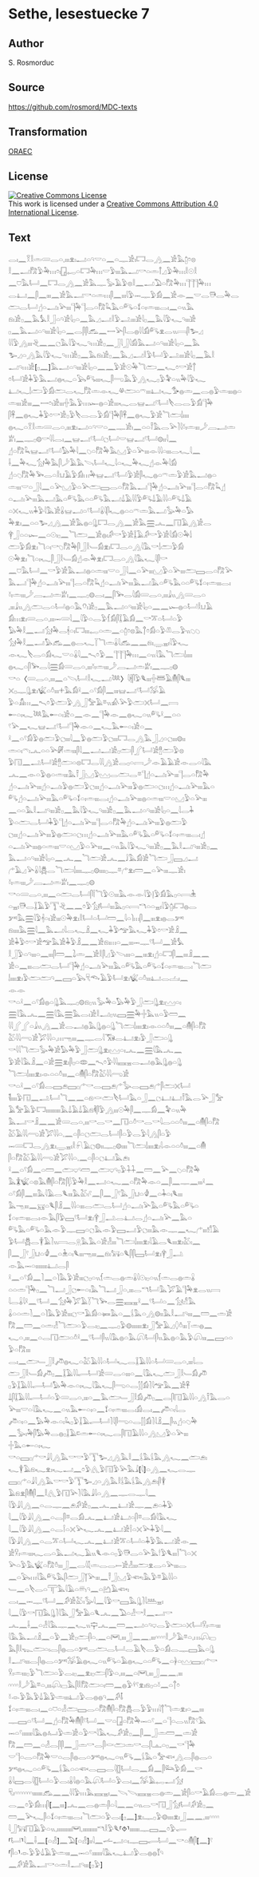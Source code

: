 # Sethe, lesestuecke 7

## Author

S. Rosmorduc

## Source

https://github.com/rosmord/MDC-texts

## Transformation

[ORAEC](https://oraec.github.io/)

## License

<a rel="license" href="http://creativecommons.org/licenses/by/4.0/"><img alt="Creative Commons License" style="border-width:0" src="https://i.creativecommons.org/l/by/4.0/88x31.png" /></a><br />This work is licensed under a <a rel="license" href="http://creativecommons.org/licenses/by/4.0/">Creative Commons Attribution 4.0 International License</a>.

## Text

𓂋𓏤𓈖𓎝𓎛𓏛𓄲𓂋𓏏𓈒𓏤𓏤𓏤𓁷𓏤𓂝𓏏𓄹𓎟𓏏𓈖𓏏𓊃𓀀𓏤𓉐𓂋𓂻𓈖𓀀𓅓𓉺𓏌𓊖<br>
𓎛𓈖𓂝𓀗𓅱𓅆𓏥𓏌𓏤𓉗𓉻𓏏𓉐𓅆𓏥𓎟𓅱𓏤𓏤𓏤𓅓𓂝𓎡𓏏𓏛𓋾𓈎𓅱𓅆𓏥𓎛𓇳𓎛<br>
𓈖𓈞𓅓𓂡𓈖𓉐𓂋𓂻𓈖𓀀𓅓𓊃𓅭𓄿𓅱𓊖𓎛𓈖𓂝𓅐𓏏𓀗𓅆𓏥𓊹𓊹𓊹𓅆𓏥<br>
𓂋𓂞𓈖𓋴𓈖𓏤𓏤𓏤𓈖𓀀𓅓𓂝𓎡𓏏𓏛𓏥𓋴𓈖𓏤𓏤𓏤𓇋𓅱𓋭𓊃𓅱𓀁𓈖𓀀𓁹𓈖𓎟𓂋𓇥𓂋𓅆𓂋<br>
𓂧𓂋𓂡𓊨𓏏𓂝𓏤𓅪𓏤𓏤𓏤𓊹𓅆𓊹𓂋𓏏𓀗𓆗𓅓𓏏𓀐𓏏𓍍𓏏𓏤𓏛𓏤𓏤𓏤𓂋𓏤𓈖𓏏𓏭𓅓<br>
𓁶𓏤𓀀𓊪𓈖𓅓𓅘𓎛𓃀𓏏𓄹𓀀𓇋𓊪𓏏𓈖𓅓𓈎𓂝𓎛𓅱𓂢𓏤𓏤𓏤𓀀𓇋𓊪𓈖𓅓𓇋𓅱𓆑𓄹𓏤𓏤𓏤𓀀<br>
𓊪𓈖𓅓𓂝𓏏𓄹𓏤𓏤𓏤𓀀𓇋𓊪𓏏𓈖𓂋𓋴𓋴𓃹𓈖𓌕𓅪𓋴𓂋𓐍𓇋𓇋𓀁𓀐𓁷𓂋𓏭𓇯𓋴𓅧𓈎<br>
𓇋𓇋𓅱𓂻𓏤𓏤𓏤𓂙𓈖𓈖𓐎𓅓𓇋𓅱𓆑𓄹𓏥𓀀𓊪𓈖𓃀𓇋𓃀𓇋𓀁𓅓𓂝𓏏𓄹𓏤𓏤𓏤𓀀𓇋𓊪𓏏𓈖𓅓<br>
𓅧𓈎𓏏𓂻𓅓𓇋𓅱𓆑𓄹𓏥𓀀𓊪𓈖𓅓𓁶𓏤𓀀𓊪𓈖𓅓𓈎𓂝𓎛𓅱𓂡𓅱𓂢𓏤𓏤𓏤𓀀𓇋𓊪𓈖𓅓𓎛<br>
𓂝𓄹𓏥𓀀[𓊪𓈖]𓅓𓂝𓏏𓄹𓏤𓏤𓏤𓀀𓇋𓊪𓏏𓈖𓈖𓅱𓀀𓇳𓅆𓆓𓂧𓈖𓆑𓏌𓎡𓀀𓐩<br>
𓏌𓂡𓀀𓇓𓅱𓅓𓂝𓐍𓆑𓏏𓅂𓀐𓏤𓏤𓏤𓆑𓋴𓂸𓅓𓅱𓂻𓆑𓊪𓅱𓅝𓏏𓏭𓅆𓇋𓅱𓆑<br>
𓂞𓆑𓌃𓂧𓅱𓀁𓂧𓂋𓆑𓀗𓏛𓁹𓆑𓋬𓂧𓏏𓍼𓏤𓏤𓏤𓂞𓆑𓅜𓐍𓏛𓈖𓂋𓐍𓅱𓏛𓏤𓏤𓏤𓐍𓏏<br>
𓏛𓏤𓏤𓏤𓀀𓏤𓏤𓏤𓈖𓌕𓏌𓏤𓀀𓏤𓏤𓏤𓏶𓅓𓅱𓏥𓆱𓐍𓏏𓀀𓏤𓏤𓏤𓆑𓂋𓊠𓂝𓍢𓂡𓌸𓂋𓂋𓅱𓀁𓊹𓅆<br>
𓋴𓋹𓈖𓐍𓆑𓇓𓅱𓏌𓎡𓀀𓊪𓅱𓌸𓂋𓂋𓅱𓀁𓊹𓅆𓋴𓋹𓈖𓐍𓆑𓅱𓀀𓆓𓂧𓌃𓏤𓏤𓏤𓏤<br>
𓐍𓆑𓏏𓎝𓎛𓏛𓄲𓂋𓏏𓈒𓏤𓏤𓏤𓁷𓏤𓂝𓏏𓄹𓎟𓏏𓈖𓊃𓀀𓏤𓈖𓏏𓏏𓍋𓅓𓂋𓅪𓍘𓇋𓍱𓏤𓏛𓏤𓏤𓏤𓌳𓐙𓂝𓏛<br>
𓁨𓏤𓈖𓊃𓊪𓊗𓎡𓇋𓇋𓂋𓏤𓈖𓊠𓂝𓍢𓂡𓐎𓂡𓎟𓊠𓂝𓍢𓂡𓊗𓏤𓏤𓇋𓈖<br>
𓊨𓏏𓀗𓆗𓊠𓂝𓍢𓂡𓅃𓅆𓇋𓈖𓆇𓏏𓀗𓅆𓅓𓈋𓅱𓏏𓅪𓏤𓏤𓏤𓁹𓇋𓇋𓏏𓏤𓏤𓏤𓂋𓆑𓇋𓈖<br>
𓌢𓈖𓅆𓆑𓃩𓅆𓅓𓋴𓌳𓄿𓅓𓌪𓂡𓆑𓇋𓏏𓆑𓅆𓆑𓊨𓁹𓅆𓇋𓀁<br>
𓊨𓏏𓆇𓀗𓅆𓅨𓂋𓏏𓎛𓂓𓄿𓅱𓀁𓏥𓅆𓊠𓂝𓍢𓂡𓅱𓀀𓋴𓆑𓐍𓏏𓍼𓏛𓅱𓀀𓅓𓂝𓐍𓏏<br>
𓏛𓏤𓏤𓏤𓎟𓏏𓃀𓇋𓈖𓏏𓅪𓈋𓅱𓏏𓅪𓂧𓈙𓂋𓏏𓀗𓅓𓂝𓊹𓅆𓊨𓏏𓂝𓏤𓅪𓏤𓏤𓏤𓊹𓂋𓏏𓀗𓆗𓊨<br>
𓏏𓂝𓏤𓅪𓏤𓏤𓏤𓅓𓂝𓅓𓏏𓀐𓅓𓏏𓏏𓀐𓅓𓂝𓍑𓄿𓇋𓇋𓅱𓀐𓍑𓄿𓇋𓇋𓏏𓀐𓍑𓄿<br>
𓏏𓏴𓆑𓏭𓇓𓅱𓇋𓅓𓀀𓏇𓊠𓂝𓏏𓍢𓂡𓏇𓇋𓋴𓆑𓐍𓏏𓏏𓍼𓏛𓅓𓂝𓅭𓅆𓏏𓅃<br>
𓅆𓁷𓏤𓈖𓏏𓏏𓅧𓈎𓂻𓈖𓀀𓅓𓐍𓏏𓊮𓉐𓂋𓂻𓈖𓀀𓅓𓈗𓂜𓈖𓉔𓄿𓂻𓀀𓂋<br>
𓋁𓃀𓏏𓏏𓆱𓈖𓏏𓇳𓏤𓊪𓈖𓆓𓂧𓈖𓀀𓐍𓏤𓀔𓎡𓅱𓀀𓆼𓄿𓀔𓎡𓅱𓀀𓇋𓀁𓇳𓅆𓌃<br>
𓂧𓅱𓀁𓁷𓏤𓆓𓏏𓏤𓎡𓆇𓀗𓅆𓋴𓃀𓎛𓄑𓀁𓁷𓏤𓉐𓂋𓏏𓂻𓇋𓅓𓎡𓌃𓂧𓅱𓀁<br>
𓇳𓅆𓁷𓏤𓆓𓏏𓏤𓆑𓋴𓃀𓎛𓄑𓀁𓊨𓁹𓅆𓁷𓏤𓉐𓂋𓏏𓂻𓇋𓅓𓆑𓇋𓋴𓎡<br>
𓈖𓈞𓅓𓂡𓈖𓎡𓅱𓀀𓅓𓂝𓐍𓏏𓏛𓏤𓏤𓏤𓎟𓏏𓃀𓇋𓈖𓏏𓅪𓏤𓏤𓏤𓈋𓅱𓏏𓅪𓏤𓏤𓏤𓂧𓈙𓂋𓏏𓀗𓅪<br>
𓅓𓂝𓊹𓅆𓊨𓏏𓂝𓏤𓅪𓏤𓏤𓏤𓊹𓂋𓏏𓀗𓆗𓊨𓏏𓂝𓏤𓅪𓏤𓏤𓏤𓅓𓂝𓅓𓏏𓀐𓅓𓏏𓏏𓀐𓍍𓏏𓏤𓏛𓏤𓏤𓏤𓂋𓏤<br>
𓍱𓏤𓏛𓏤𓏤𓏤𓌳𓐙𓂝𓏛𓁨𓏤𓈖𓊃𓊪𓊗𓂋𓏤𓈖𓋴𓅨𓂋𓇋𓀁𓄲𓂋𓏏𓈒𓏤𓏤𓏤𓇍𓏭𓂻𓄲𓂋𓏏<br>
𓈒𓏤𓏤𓏤𓇍𓏭𓂻𓂧𓂋𓏏𓂡𓐍𓏏𓅓𓄣𓏤𓀀𓊪𓈖𓅓𓂝𓏏𓄹𓏤𓏤𓏤𓀀𓇋𓊪𓏏𓈖𓈖𓆱𓐍𓏏𓂡𓎛𓂓𓄿<br>
𓀁𓏥𓁷𓏤𓄲𓂋𓏏𓈒𓏤𓏤𓏤𓋭𓄲𓇋𓈖𓇋𓅱𓏏𓂋𓅱𓆴𓀁𓋴𓆼𓄿𓀁𓈖𓎡𓎁𓏏𓂡𓏏𓅱<br>
𓅃𓅆𓎛𓈖𓂝𓃩𓅆𓂋𓇩𓏏𓏤𓉐𓏤𓏤𓏤𓉻𓏏𓏛𓈖𓏏𓉺𓏌𓊖𓅓𓐩𓏌𓀁𓏏𓅱𓌨𓂋𓅱𓏭𓆇𓆇<br>
𓃩𓅆𓎛𓈖𓂝𓅃𓃹𓈖𓐍𓂋𓆑𓇅𓆓𓏛𓏇𓇋𓃹𓈖𓈖𓁶𓏤𓇾𓈇𓏤𓇋𓅱𓆑<br>
𓁹𓆑𓌸𓂋𓏏𓀁𓆑𓎟𓏏𓏇𓇋𓈖𓍇𓏌𓅱𓈖𓊹𓊹𓊹𓅆𓏥𓈖𓏏𓏭𓇋𓅓𓆓𓂧𓌃𓏤𓏤𓏤𓏤<br>
𓐍𓆑𓏏𓋴𓅨𓂋𓇋𓈗𓀁𓄲𓂋𓏏𓈒𓏤𓏤𓏤𓍱𓏤𓏛𓏤𓏤𓏤𓌳𓐙𓂝𓏛𓁨𓏤𓈖𓊃𓊪𓊗<br>
𓎡𓏏〈𓄲𓂋𓏏𓈒𓏤𓏤𓏤𓈖𓏏𓌪𓂡𓎛𓆑𓂝𓆙〉𓇋𓇩𓋴𓅱𓆰𓏤𓏤𓏤𓏶𓆷𓄿𓄟𓋴𓆰𓏤𓏤𓏤<br>
𓏴𓊪𓊃𓊮𓁷𓏤𓆤𓏏𓏊𓏤𓏤𓏤𓇬𓅓𓀁𓍲𓈖𓏏𓍢𓀁𓋴𓈖𓏤𓏤𓏤𓊠𓂝𓍢𓂡𓅮𓄿<br>
𓅱𓏏𓀋𓏥𓈖𓍇𓏌𓅱𓂧𓅱𓂻𓃀𓅡𓄿𓎼𓏭𓀉𓅪𓅱𓂧𓏴𓂡𓈖𓇯<br>
𓄡𓏏𓏤𓆑𓆙𓅓𓄡𓏏𓏤𓀀𓏏𓈖𓁹𓈖𓊹𓅆𓁹𓈖𓐍𓆑𓏏𓏭𓀐𓍲𓈖𓏏𓏏<br>
𓍢𓅪𓈖𓆑𓊠𓂝𓍢𓂡𓊹𓅆𓁹𓏏𓈖𓆑𓅓𓄡𓏏𓏤𓀀𓏏𓈖<br>
𓍲𓈖𓏏𓍢𓀁𓅱𓐍𓂧𓅱𓐎𓏤𓏤𓏤𓇋𓈖𓅱𓐍𓂧𓅱𓐎𓏤𓏤𓏤𓉐𓂋𓂻𓅓𓃀𓈎𓏏𓐎𓏤𓏤𓏤𓊗𓏤𓏤<br>
𓏛𓏏𓏤𓍼𓏤𓂜𓏏𓏏𓅪𓏞𓏛𓏤𓏤𓏤𓋴𓇋𓈖𓂝𓂝𓀀𓊪𓂧𓋴𓂾𓂡𓀀𓊽𓂧𓅱𓊖<br>
𓅱𓉔𓈖𓂢𓂡𓀀𓊽𓂧𓏏𓊖𓉐𓂋𓇋𓇋𓂻𓀀𓂋𓊪𓏏𓇯𓌳𓁹𓄿𓄿𓀀𓁹𓂋𓏏𓇋𓅓<br>
𓂜𓈖𓁹𓏏𓅱𓐍𓏏𓏛𓏤𓏤𓏤𓅓𓍋𓃀𓈋𓅱𓈉𓂋𓂧𓂋𓎼𓊹𓊨𓏏𓂝𓏤𓅪𓏤𓏤𓏤𓊹𓂋𓏏𓀗𓅆<br>
𓊨𓏏𓂝𓏤𓅪𓏤𓏤𓏤𓊨𓏏𓂝𓏤𓅱𓐍𓂧𓅱𓐎𓏤𓏤𓏤𓊨𓏏𓂝𓏤𓅪𓏤𓏤𓏤𓅱𓐍𓂧𓏏𓐎𓏥𓊨𓏏𓂝𓏤𓅪𓏤𓏤𓏤𓅓𓏏<br>
𓀐𓊨𓏏𓂝𓏤𓅪𓏤𓏤𓏤𓅓𓏏𓀐𓏏𓍍𓏏𓏤𓏛𓏤𓏤𓏤𓂋𓏤𓊨𓏏𓂝𓏤𓅪𓏤𓏤𓏤𓐍𓏏𓏛𓏤𓏤𓏤𓎟𓏏𓈋𓅱𓏏𓅪𓏤𓏤𓏤<br>
𓈖𓏏𓏏𓅓𓎛𓂝𓄹𓏤𓏤𓏤𓀀𓊪𓈖𓅓𓇋𓅱𓆑𓄹𓏤𓏤𓏤𓀀𓊪𓈖𓅓𓂝𓏏𓄹𓏤𓏤𓏤𓀀𓇋𓊪𓏏𓈖𓇋𓂋𓇓<br>
𓅱𓏏𓂧𓂋𓂡𓇓𓅱𓊹𓊨𓏏𓂝𓏤𓅪𓏤𓏤𓏤𓊹𓂋𓏏𓀗𓅆𓊨𓏏𓂝𓏤𓅪𓏤𓏤𓏤𓅱𓐍𓂧𓅱<br>
𓐎𓏤𓏤𓏤𓊨𓏏𓂝𓏤𓅪𓏤𓏤𓏤𓅱𓐍𓂧𓏏𓐎𓏥𓊨𓏏𓂝𓏤𓅪𓏤𓏤𓏤𓅓𓏏𓀐𓅓𓏏𓀐𓏏𓍍𓏏𓏤𓏛𓏤𓏤𓏤𓂋𓏤𓊨<br>
𓏏𓂝𓏤𓅪𓏤𓏤𓏤𓐍𓏏𓏛𓏤𓏤𓏤𓎟𓏏𓈋𓅱𓏏𓅪𓏤𓏤𓏤𓈖𓏏𓏭𓅓𓇋𓅱𓆑𓄹𓏤𓏤𓏤𓀀𓊪𓈖𓅓𓎛𓂝𓄹𓏤𓏤𓏤𓀀𓊪𓈖<br>
𓅓𓂝𓏏𓄹𓏤𓏤𓏤𓀀𓇋𓊪𓏏𓈖𓂜𓈖𓆓𓂧𓀀𓂜𓈖𓄙𓅓𓀁𓀀𓆓𓂧𓃀𓈙𓈎𓂝<br>
𓂐𓄿𓈎𓅪𓏇𓇋𓆣𓂋𓆓𓂧𓌃𓏤𓏤𓏤𓏤𓊃𓊪𓊗𓏤𓏤𓏤𓏤𓊪𓊃𓎼𓂐𓁷𓏤𓏠𓈖𓏏𓅪𓏤𓏤𓏤𓊃𓀀𓏤<br>
𓍱𓏤𓏛𓏤𓏤𓏤𓌳𓐙𓂝𓏛𓁨𓏤𓈖𓊃𓊪𓊗<br>
𓎡𓏏𓄲𓂋𓏏𓈒𓏤𓏤𓏤𓈖𓏏𓂧𓂋𓂡𓋴𓌉𓆓𓅱𓇳𓏤𓏤𓏤𓅓𓁹𓁹𓇋𓅱𓊤𓅱𓀁𓅓𓊪𓏏𓇯𓇔<br>
𓏏𓈇𓏤𓇥𓂋𓆼𓄿𓅱𓇰𓂙𓈖𓈖𓏌𓅱𓃩𓂡𓏤𓏤𓏤𓅓𓊪𓏏𓇯𓎔𓏏𓏏𓈇𓏤𓇋𓅱𓉺𓏤𓉐𓐍𓂋<br>
𓀒𓅓𓈗𓇋𓅱𓇩𓏏𓏤𓀀𓏤𓏤𓏤𓇳𓅆𓁷𓏤𓎛𓂡𓏏𓂡𓏠𓈖𓇋𓏏𓌙𓏥𓋴𓈖𓏤𓏤𓏤𓁷𓏤𓐍𓂋𓀒<br>
𓁶𓏤𓏤𓏤𓏤𓅓𓈗𓇋𓈖𓅓𓂝𓇋𓂋𓆑𓏎𓈖𓆑𓇓𓅱𓅠𓅓𓆑𓇓𓅱𓏌𓎡𓀀𓏎𓈖<br>
𓀀𓇓𓅱𓏌𓎡𓀀𓅠𓅓𓀀𓇓𓅱𓏎𓈖𓈖𓀀𓁶𓏤𓏥𓏏𓈖𓏤𓏤𓏤𓋭𓊃𓍢𓂡𓈖𓀀𓅘<br>
𓎛𓃀𓅱𓏏𓄹𓏤𓏤𓏤𓏏𓈖𓏤𓏤𓏤𓋴𓏠𓈖𓍖𓏛𓈖𓀀𓎛𓋴𓈎𓅱𓌪𓏤𓏤𓏤𓏏𓈖𓏤𓏤𓏤𓁷𓏤𓊨𓏏𓉐𓋴𓈖𓏤𓏤𓏤𓏎𓈖𓈖<br>
𓀀𓏏𓈖𓏤𓏤𓏤𓂋𓂧𓂋𓂡𓊹𓅆𓊨𓏏𓂝𓏤𓅪𓏤𓏤𓏤𓅓𓏏𓀐𓅓𓏏𓀐𓏏𓍍𓏏𓏤𓏛𓏤𓏤𓏤𓂋𓏤𓆓𓂧<br>
𓌃𓏤𓏤𓏤𓏤𓁷𓏤𓅱𓂧𓂧𓄹𓈖𓈙𓏏𓅂𓄛𓆞𓄿𓅱𓂡𓁷𓏤𓆤𓏏𓏊𓏤𓏤𓏤𓂞𓂋𓐟𓏤𓈖<br>
𓁹𓁹<br>
𓎡𓏏𓍲𓈖𓏏𓍢𓀁𓐍𓏏𓊮𓅓𓊃𓊪𓊗𓁶𓊪𓏭𓅭𓅆𓏏𓅃𓅆𓅱𓃀𓂧𓊮𓁷𓏤𓈉𓏏𓏤<br>
𓈗𓇋𓅓𓂜𓈖𓈗𓇋𓅓𓈗𓅓𓂋𓏤𓀀𓎛𓂝𓊪𓏭𓈙𓈗𓅆𓏶𓅓𓏭𓏏𓅱𓏠𓈖<br>
𓇋𓇋𓂾𓂾𓏏𓇍𓏭𓂻𓈖𓀀𓂋𓂝𓐍𓅓𓊮𓐍𓏏𓊮𓆓𓂧𓌃𓏤𓏤𓏤𓏤𓁷𓏤𓁹𓏏𓏏𓏊𓏤𓏤𓏤𓈖𓏏𓄟𓋴𓏏𓀗<br>
𓅷𓇋𓇋𓂺𓀀𓅯𓇋𓇋𓏏𓈒𓏥𓁸𓏤𓏤𓏤𓈖𓊃𓂋𓇋𓃝𓂋𓂞𓁷𓏤𓅱𓃀𓂧𓏏𓊮<br>
𓎡𓇋𓇋𓆓𓂧𓅭𓅆𓀀𓅃𓅆𓅱𓃀𓂧𓊮𓁷𓏤𓈉𓏏𓏤𓂜𓈖𓈗𓇋𓅓𓂜𓈖<br>
𓅱𓀀𓇋𓅓𓏎𓈖𓏏𓀀𓈗𓁷𓏤𓋴𓊪𓏏𓂏𓈖𓍇𓏌𓅱𓇋𓇋𓈘𓈇𓂋𓂝𓐍𓅓𓊮𓐍𓏏𓊮<br>
𓆓𓂧𓌃𓏤𓏤𓏤𓏤𓁷𓏤𓁹𓏏𓏏𓏊𓏤𓏤𓏤𓈖𓏏𓄟𓋴𓏏𓀗𓅷𓇋𓇋𓂺𓀀<br>
𓎡𓏏𓍲𓈖𓏏𓍢𓀁𓂋𓈙𓂉𓈙𓊪𓂐𓎡𓂋𓈙𓂉𓂐𓅭𓂋𓈙𓂉𓂐𓋴𓂧𓏴𓂡<br>
𓌟𓏤𓏤𓏤𓏤𓅱𓉔𓈖𓂢𓂡𓆓𓈖𓈖𓏏𓁶𓎙𓂧𓌸𓂡𓅓𓏏𓃀𓈖𓐎𓂞𓂞𓍋𓅓𓂋𓅪𓃀𓅡<br>
𓄿𓅡𓄿𓅱𓉐𓏤𓏤𓏤𓏤𓏤𓏤𓏤𓏤𓏤𓏤𓅓𓍑𓄿𓍑𓄿𓁶𓌞𓋴𓅱𓂻𓏤𓏤𓏤𓇳𓅆𓋴𓈖𓊃𓀁𓈖𓅝𓏏𓏭𓅆<br>
𓅓𓂝𓎡𓏎𓈖𓈖𓀀𓄲𓂋𓏏𓈒𓏤𓏤𓏤𓎡𓂋𓎡𓈖𓉔𓏏𓏊𓎡𓂋𓎡𓇋𓂋𓏏𓏏𓏊𓏤𓏤𓏤𓈖𓏏𓄟𓋴𓏏𓀗<br>
𓅷𓄿𓇋𓇋𓂺𓀀𓅯𓇋𓇋𓏏𓈒𓈖𓏏𓋴𓏏𓐎𓂧𓂋𓂡𓋴𓏏𓅱𓂋𓅱𓇋𓂻𓋴𓏏𓅱<br>
𓋭𓄲𓉐𓂋𓂻𓁷𓏤𓇾𓈇𓏤𓎛𓍯𓄿𓐎𓊗𓏤𓏤𓊃𓊪𓊗𓏤𓏤𓏤𓏤𓆓𓂧𓌃𓏤𓏤𓏤𓏤𓁷𓏤𓇋𓁹𓏏𓏏𓏊𓏤𓏤𓏤𓈖𓏏𓄟<br>
𓋴𓏏𓀗𓅷𓄿𓇋𓇋𓂺𓀀𓅯𓇋𓇋𓏏𓈒𓈖𓏏𓋴𓏏𓐎𓂞𓅓𓂉𓏤<br>
𓍲𓈖𓏏𓍢𓀁𓈖𓏏𓏠𓈖𓂧𓂑𓄹𓏠𓈖𓂧𓂑𓄹𓊪𓅱𓇑𓇑𓈖𓏠𓈖𓅪𓈖𓆇𓏏𓀗𓅆<br>
𓅓𓇇𓆤𓏏𓊖𓅓𓄟𓋴𓏏𓀗𓋴𓆄𓅱𓅆𓎛𓈖𓂝𓏏𓆑𓈖𓏏𓀗𓅆𓁹𓏏𓈖𓋴𓈖𓊃𓈖𓏤𓏤𓏤𓍲𓈖<br>
𓏏𓍢𓀁𓋴𓈖𓏤𓏤𓏤𓅓𓇋𓄿𓂋𓆰𓏤𓏤𓏤𓅓𓅷𓏤𓍢𓈖𓋴𓈖𓃀𓍢𓅓𓃀𓂓𓏏𓁒𓈖𓏏𓇓𓏏𓏤𓆰𓏤𓏤𓏤<br>
𓅓𓁸𓏤𓏤𓏤𓈖𓄚𓏏𓆰𓋴𓏎𓈖𓇋𓇋𓏏𓏤𓏤𓏤𓂋𓂧𓂋𓂡𓊨𓏏𓂝𓏤𓅪𓅓𓏏𓀐𓅓𓏏𓀐𓏏<br>
𓍍𓏏𓏤𓏛𓏤𓏤𓏤𓂋𓏤𓁹𓅓𓋴𓅱𓈙𓍢𓂡𓁷𓏤𓋁𓃀𓂢𓂋𓂞𓂋𓊨𓏏𓂝𓏤𓅪𓈖𓅓𓏏<br>
𓀐𓅓𓏏𓀐𓏏𓅓𓁹𓅱𓊃𓈙𓏏𓐎𓅓𓁹𓅱𓈙𓂝𓅱𓐎𓏤𓏤𓏤𓅓𓁹𓊃𓈖𓆑𓂐𓏤𓏤𓏤𓀸𓄿<br>
𓅱𓂡𓆣𓂋𓇉𓄿𓍘𓏭𓇯𓂋𓇶𓅓𓅓𓏏𓀀𓁐𓏤𓏤𓏤𓆓𓂧𓌃𓏤𓏤𓏤𓏤𓁷𓏤𓇋𓄿𓂋𓆰𓏤𓏤𓏤𓁷𓏤𓅷𓏤𓈖<br>
𓋴𓈖𓃀𓍢𓃀𓂓𓏏𓁒𓈖𓏏𓇔𓏏𓏤𓆰𓏤𓏤𓏤𓁸𓏤𓏤𓏤𓈖𓁶𓏤𓃙𓏏𓆰𓋴𓋴𓈙𓂡𓁷𓏤𓋁𓃀𓂢<br>
𓁹𓅓𓋭𓏏𓏤𓏤𓏤𓏤𓏤𓏤𓏤𓏤𓂞𓂋𓋴<br>
𓍲𓈖𓏏𓍢𓀁𓈖𓍘𓈖𓏏𓌙𓅓𓅱𓀀𓏤𓏤𓏤𓐎𓊪𓏏𓏭𓆴𓏛𓂋𓐍𓏛𓏇𓇋𓇳𓏤𓊪𓏏𓏭𓆴𓏛𓂋𓐍𓏛𓏇<br>
𓏏𓏏𓏛𓊹𓅆𓊪𓈖𓆓𓂝𓃀𓐎𓄡𓏏𓏤𓅓𓆓𓂝𓃀𓏏𓈒𓏤𓏤𓏤𓂋𓎔𓂡𓅓𓅯𓄿𓊹𓅆𓁷𓂋𓏭𓇯<br>
𓇋𓂋𓏇𓇋𓍲𓈖𓍢𓂡𓈖𓃩𓅆𓅯𓄿𓇅𓆓𓅨𓂋𓈗𓈘𓈇𓍲𓈖𓍢𓂡𓏏𓈖𓃩𓀭𓅓<br>
𓏇𓏏𓏏𓏛𓍘𓈖𓏏𓌙𓅓𓅱𓀀𓏤𓏤𓏤𓐎𓎡𓄿𓀁𓏏𓍃𓅓𓏏𓈖𓌰𓅓𓏏𓂻𓊗𓏤𓏤𓅓𓎛𓂝𓄹𓏤𓏤𓏤𓈖𓏠𓈖𓏛𓀀<br>
𓀗𓈖𓏠𓈖𓏏𓏛𓁐𓆓𓂧𓏏𓅱𓂋𓏤𓊪𓈖𓊃𓊪𓅱𓊗𓏤𓏤𓏤𓏤𓏤𓏤𓏤𓁷𓏤𓃀𓅡𓄿𓈎𓆭𓏊𓏤𓏤𓏤𓇅𓏛𓐍𓈖<br>
𓆑𓏏𓈒𓏤𓏤𓏤𓈖𓏏𓂋𓉔𓂧𓏏𓏊𓍲𓈖𓍢𓂡𓋴𓏭𓇋𓅓𓐍𓏏𓅓𓋨𓂡𓋴𓏭𓅓𓐍𓏏𓅓𓅱𓋨𓏤𓏤𓏤𓈖𓈙𓏏𓏏<br>
𓅱𓏏𓀗𓏤𓏤𓏤<br>
𓂋𓏤𓈖𓂧𓄑𓃀𓎛𓌾𓐍𓆑𓏏𓅷𓄿𓇋𓇋𓏏𓂡𓆑𓂋𓆼𓄿𓇋𓇋𓏏𓂡𓄲𓂋𓏏𓈒𓏤𓏤𓏤𓇋𓂋<br>
𓂧𓃀𓎛𓄑𓀁𓌾𓊪𓈖𓆼𓄿𓇋𓇋𓂷𓂡𓀀𓄲𓂋𓏏𓏤𓏤𓏤𓏏𓈖𓇋𓅓𓆑𓂧𓃀𓎛𓄑𓀁𓌾<br>
𓊪𓅱𓆼𓄿𓇋𓇋𓂷𓂡𓅃𓅆𓁹𓏏𓏤𓆑𓇋𓅓𓆑𓋴𓂸𓏏𓂋𓂭𓂭𓀁𓍘𓇋𓅠𓅓𓈖𓀀𓋹<br>
𓍑𓋴𓆼𓄿𓇋𓇋𓂷𓂡𓏏𓅱𓄲𓂋𓏏𓈒𓏤𓏤𓏤𓏏𓈖𓅓𓂧𓄑𓃀𓎛𓀁𓌾𓊪𓈖𓂋𓋴𓉔𓄿𓇋𓇋𓏏𓂻𓍋𓅓𓂋𓏏<br>
𓅪𓏤𓏤𓏤𓎟𓏏𓇋𓅓𓆑𓈖𓏏𓏭𓅓𓄡𓏏𓏤𓏏𓈖𓍍𓏏𓏤𓏛𓏤𓏤𓏤𓂋𓏤𓀁𓂋𓏤𓈖𓌾𓏏𓏤𓇋𓂋<br>
𓌾𓏏𓏤𓏏𓈖𓅃𓅆𓁹𓏏𓏤𓆗𓊪𓅱𓆼𓄿𓂷𓂡𓍘𓇋𓋴𓂸𓏏𓂋𓂭𓂭𓀁𓍘𓇋𓏎𓈖𓋴𓏭𓊨𓏏𓆇𓅆<br>
𓈖𓅭𓏤𓅆𓋴𓅃𓅆𓂋𓐍𓊪𓆼𓄿𓍸𓏛𓄡𓏏𓏤𓆑𓂋𓋴𓉔𓄿𓇋𓇋𓏏𓂻𓈋𓅱𓏏𓅪𓏤𓏤𓏤<br>
𓏶𓅓𓏏𓄡𓏏𓏤𓆑<br>
𓎡𓏏𓈙𓊪𓂐𓎡𓇍𓇋𓂻𓅓𓎡𓎡𓅱𓇰𓅧𓈎𓂻𓅓𓎛𓈖𓌰𓅓𓌰𓅓𓂻𓆑𓈖𓂧𓂉𓏤<br>
𓆑𓇉𓄿𓁶𓆑𓁷𓏤𓆑𓂝𓈖𓏌𓅱𓂽𓅱𓉔𓅱𓅪𓅓𓇍[𓇋]𓏏𓂻𓈖𓆑𓂋𓊃<br>
𓈙𓊪𓂐𓏏𓇍𓇋𓂻𓅓𓎡𓎡𓅱𓇰𓅧𓈎𓏏𓂻𓅓𓎛𓌰𓅓𓌰𓅓𓂻𓂉𓏤𓋴𓇉<br>
𓄿𓁶𓁷𓋴𓄟𓋴𓈖𓎛𓂽𓅱𓉔𓅪𓍘𓇋𓅓𓇍𓇋𓏏𓂻𓈖𓊃𓂋𓊃𓇋𓈖<br>
𓇋𓅱𓇍𓇋𓂻𓈖𓏏𓂋𓊃𓈖𓂉𓀔𓀀𓊪𓈖𓂜𓈖𓂞𓀀𓊃𓈖𓂉𓏏𓇓𓅱<br>
𓇋𓈖𓇋𓅱𓇍𓇋𓂻𓈖𓏏𓂋𓋴𓎼𓂋𓀁𓂜𓈖𓂞𓀀𓂞𓏏𓋴𓎼𓂋𓀁𓇋𓅓𓆑<br>
𓇋𓈖𓇋𓅱𓇍𓇋𓂻𓈖𓏏𓂋𓌉𓏏𓏴𓅪𓆑𓂜𓈖𓂞𓀀𓌉𓏏𓏴𓅪𓇓𓅱𓇋𓈖<br>
𓇋𓅱𓇍𓇋𓂻𓈖𓏏𓂋𓎁𓏏𓂡𓆑𓂜𓈖𓂞𓀀𓎁𓏏𓂡𓏏𓇓𓅱𓅓𓂝𓀀𓁹𓈖<br>
𓀀𓎃𓏤𓏛𓏤𓏤𓏤𓆑𓂋𓏏𓅓𓂝𓆑𓄿𓏭𓆰𓁹𓏏𓊪𓅱𓇥𓂋𓏏𓅪𓅓𓎗𓅱𓆰𓏤𓏤𓏤𓌉𓆓𓏏𓏴<br>
𓅪𓏏𓅱𓅓𓆤𓏏𓀗𓏊𓏤𓏤𓏤𓃀𓈖𓂋𓇋𓇜𓏛𓂋𓂋𓍿𓀀𓁐𓏤𓏤𓏤𓂧𓁷𓂋𓏏𓅪𓏤𓏤𓏤𓂋<br>
𓈖𓏏𓅂𓏥𓇋𓅓𓀐𓅓𓋴𓂧𓃀𓉽𓅪𓏤𓏤𓏤𓈖𓍋𓃀𓈋𓅱𓆟𓏤𓅓𓅱𓎼𓄿𓇋𓇋𓏏<br>
𓄑𓈖𓏏𓌸𓂋𓏏𓋳𓅓𓇋𓄿𓏏𓄦𓄹𓈖𓏏𓂚𓄿𓆟𓏤<br>
𓂋𓏤𓈖𓋭𓊃𓍢𓂡𓈖𓀔𓀀𓅷𓏤𓅭𓇋𓈖𓇋𓅱𓎡𓈙𓅓𓊮𓍘𓇋𓅹𓈇𓏤<br>
𓇋𓈖𓇋𓅱𓎡𓉔𓅓𓊮𓍘𓇋𓅓𓃀𓅡𓄿𓏏𓆰𓂜𓈖𓅐𓏏𓁐𓎡𓎛𓈖𓂝𓎡<br>
𓂜𓈖𓌢𓈖𓏏𓁐𓇋𓅓𓊃𓈖𓆑𓏭𓊡𓂜𓈖𓏠𓈖𓂝𓏏𓄹𓂑𓂋𓅱𓂧𓏏𓏴𓂡𓎃𓏤𓏛𓏤𓏤𓏤<br>
𓇋𓅓𓅓𓂝𓏎𓈖𓏏𓅱𓈖𓀀𓊪𓂧𓋴𓏏𓈒𓈖𓏏𓋞𓈒𓏤𓏤𓏤𓃀𓈖𓈖𓈒𓏤𓏤𓏤𓎆𓎆𓎆𓎆𓎛𓌳𓄿𓎼𓏏𓈒𓏥𓋨𓏤𓊌<br>
𓅓𓋴𓎛𓆊𓂧𓏏𓏤𓂋𓋴𓐍𓂋𓏏𓀒𓂋𓂧𓂋𓂡𓂋𓄿𓌸𓂋𓅱𓏏𓀁𓂋𓊃𓈙𓅓𓏏𓊮<br>
𓎛𓂝𓄹𓏤𓏤𓏤𓂋𓋴𓐍𓂋𓏏𓀒𓅮𓄿𓐍𓆑𓏏𓏭𓀐𓏏𓄿𓐍𓆑𓏏𓏏𓀐𓈖𓏏𓋀𓏏𓈉𓈙𓊪𓂐𓎡<br>
𓎃𓏤𓏛𓏤𓏤𓏤𓊪𓅱𓆓𓂧𓏏𓅱𓂋𓏤𓊪𓈖𓁷𓏤𓊪𓂧𓋴𓅱𓏏𓈒𓏤𓏤𓏤𓈖𓏏𓋞𓈒𓏤𓏤𓏤𓃀𓈖𓈖𓈒𓏤𓏤𓏤<br>
𓎆𓎆𓎆𓎆𓎛𓌳𓄿𓎼𓏏𓈒𓏤𓏤𓏤𓋨𓏤𓊌𓅓𓋴𓎛𓀗𓂧𓏏𓏤𓏠𓈖𓐍𓅱𓍊𓍢𓁷𓏤𓁶𓊪𓏏𓍱𓈖𓏏𓐩𓏌<br>
𓍱𓁹𓅱𓅓𓅱𓍑𓄿𓅱𓏛𓏤𓏤𓏤𓂞𓅱𓂋𓐍𓐍𓄹𓈖𓀔𓄤<br>
𓍍𓏏𓏤𓏛𓏤𓏤𓏤𓂋𓏤𓈖𓏏𓈞𓏏𓁐𓂧𓈙𓂋𓏏𓀗𓄟𓋴𓏏𓀗𓆣𓂋𓅱𓅱𓏥𓇋𓐩𓆓𓏛𓁷𓏤𓏏𓈖𓏤𓏤𓏤<br>
𓊃𓈙𓏏𓍢𓂡𓈖𓊨𓏏𓀗𓅆𓄟𓋴𓍢𓂡𓈖𓎟𓏏𓉗𓏏𓀗𓅆𓋭𓏏𓍢𓈖𓏏𓊹𓏏𓂋𓏭𓀗𓍢𓅓<br>
𓋭𓏏𓍢𓏤𓏤𓏤𓏤𓏤𓏤𓏤𓇋𓅓𓐍𓂤𓅱𓏛𓀀𓏏𓅱𓎡𓇋𓅓𓆑𓀔𓀀𓊪𓈖𓋴𓈖𓃀𓏛𓏠𓈖𓏛𓀀<br>
𓀗𓈖𓏠𓈖𓏏𓁐𓂋𓋴𓋴𓈖𓃀𓏛𓎡𓂋𓋴𓎙𓂧𓏛𓎡𓂋𓋴𓊵𓏏𓊪𓈖𓎡𓊹𓅆<br>
𓎟𓊹𓏏𓂋𓏏𓀗𓅆𓎟𓏏𓂋𓋴𓐍𓂋𓏏𓀒𓐍𓆑𓏏𓏭𓀐𓈖𓌰𓅓𓏏𓅡𓆟𓂻𓂋𓋴𓐍𓂋𓏏<br>
𓀒𓐍𓆑𓏏𓏏𓀐𓈖𓌰𓅓𓏏𓏏𓆟𓂋𓈙𓂋𓇋𓊅𓂡𓂋𓈖𓀁𓈖𓋴𓃛𓅱𓀁𓈖𓎡<br>
𓏇𓇋𓈙𓂋𓇋𓊅𓂡𓏏𓅱𓂋𓏤𓏇𓇋𓐍𓏏𓅓𓋨𓂡𓏏𓅱𓂋𓏤𓈖𓅮𓄿𓉻𓂝𓃩<br>
𓄛𓏤𓎆𓎆𓎆𓎆𓎆𓎆𓎆𓏤𓏤𓏤𓏤𓏤𓏤𓏤𓃹𓈖𓈖𓇋𓇋𓅱𓏥𓅓𓈘𓈇𓏤𓈖𓌪𓌪𓈘𓈇𓂋𓐍𓏛𓈖𓀀𓋴𓏏𓎡𓄿𓀁𓂋𓐍𓏛𓈖𓀀<br>
𓂋𓈖𓏌𓅱𓀁𓏥𓋴[𓈖𓏤𓏤𓏤]𓂜𓈖𓂋𓐍𓏛𓋴𓏏𓇋𓈖𓈖𓏏𓏭𓂋𓎡𓉔𓃀𓃩𓂡𓀔𓀀𓊪𓈖<br>
𓏠𓈖𓅪𓆑𓋴𓏏𓍍𓏏𓏤𓏛𓏤𓏤𓏤𓂋𓏤𓆓𓂧𓏏𓅱𓂋𓏤[𓊪𓈖]𓁷𓏤𓊃𓊪𓅱𓊗𓏤𓏤𓏤𓏤𓁷𓏤𓃀𓈖𓈖𓈒𓏤𓏤𓏤𓎆𓎆𓎆𓎆<br>
𓇋𓃀𓃙𓉔𓄿𓅱𓏏𓏭𓈒𓏤𓏤𓏤𓏤𓏤𓏤𓏤𓏤𓏤𓏤𓋞𓈒𓏤𓏤𓏤𓏤𓏤𓏤𓏤𓏤𓏤𓏤𓎔𓎛𓅱𓆰⸢⯑⸣𓏤𓏤𓏤𓏤𓏤𓏤𓏤𓊃𓈙𓈖𓏌𓅱𓂷<br>
⸢𓂡⸣𓇋𓈖𓌢𓈖[𓏏𓁐]𓈖𓅐[𓏏𓁐]𓏤𓏤𓇋𓈖𓌡𓂝𓏏𓏤𓊃𓈙𓂷𓂡𓈖𓎡𓏏𓄟𓋴[𓈖]𓍢<br>
⸢𓋴𓏏⸣𓁹𓅱𓅱𓍑𓄿𓅱𓏛𓏤𓏤𓏤𓈖𓋭𓏏𓍢𓏤𓏤𓏤𓏤𓏤𓏤𓏤𓇋𓅓𓆑𓂞𓅱𓂋𓐍𓐍𓄈𓄹<br>
𓈖𓀔𓀀𓅓𓂝𓎡𓏏𓏛𓎛𓂝𓄹𓏤𓏤𓏤[𓊪𓅱]<br>
